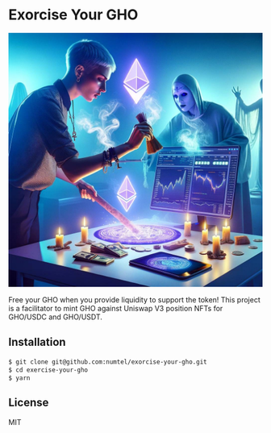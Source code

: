 # Exorcise Your GHO

![Exorcising one's GHO concept art](docs/exorcise.jpg)

Free your GHO when you provide liquidity to support the token! This project is a facilitator to mint GHO against Uniswap V3 position NFTs for GHO/USDC and GHO/USDT.

## Installation

```
$ git clone git@github.com:numtel/exorcise-your-gho.git
$ cd exercise-your-gho
$ yarn
```

## License

MIT
